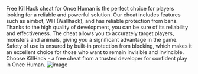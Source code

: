 Free KillHack cheat for Once Human is the perfect choice for players looking for a reliable and powerful solution. Our cheat includes features such as aimbot, WH (Wallhack), and has reliable protection from bans. Thanks to the high quality of development, you can be sure of its reliability and effectiveness. The cheat allows you to accurately target players, monsters and animals, giving you a significant advantage in the game. Safety of use is ensured by built-in protection from blocking, which makes it an excellent choice for those who want to remain invisible and invincible. Choose KillHack - a free cheat from a trusted developer for confident play in Once Human.
![image](https://github.com/user-attachments/assets/624042e6-8d0d-4329-80b7-8f855eb1f85b)
